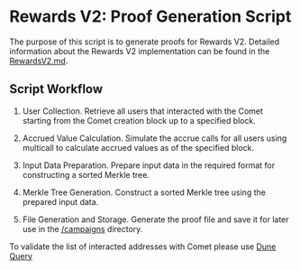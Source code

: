 # Rewards V2: Proof Generation Script

The purpose of this script is to generate proofs for Rewards V2. Detailed information about the Rewards V2 implementation can be found in the [RewardsV2.md](../../docs/RewardsV2.md).

## Script Workflow

1. User Collection. Retrieve all users that interacted with the Comet starting from the Comet creation block up to a specified block.

2. Accrued Value Calculation. Simulate the accrue calls for all users using multicall to calculate accrued values as of the specified block.

3. Input Data Preparation. Prepare input data in the required format for constructing a sorted Merkle tree.

4. Merkle Tree Generation. Construct a sorted Merkle tree using the prepared input data.

5. File Generation and Storage. Generate the proof file and save it for later use in the [/campaigns](../../campaigns/) directory.

To validate the list of interacted addresses with Comet please use [Dune Query](https://dune.com/queries/4320237)